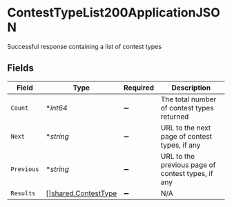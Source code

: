 # ContestTypeList200ApplicationJSON

Successful response containing a list of contest types


## Fields

| Field                                                      | Type                                                       | Required                                                   | Description                                                |
| ---------------------------------------------------------- | ---------------------------------------------------------- | ---------------------------------------------------------- | ---------------------------------------------------------- |
| `Count`                                                    | **int64*                                                   | :heavy_minus_sign:                                         | The total number of contest types returned                 |
| `Next`                                                     | **string*                                                  | :heavy_minus_sign:                                         | URL to the next page of contest types, if any              |
| `Previous`                                                 | **string*                                                  | :heavy_minus_sign:                                         | URL to the previous page of contest types, if any          |
| `Results`                                                  | [][shared.ContestType](../../models/shared/contesttype.md) | :heavy_minus_sign:                                         | N/A                                                        |